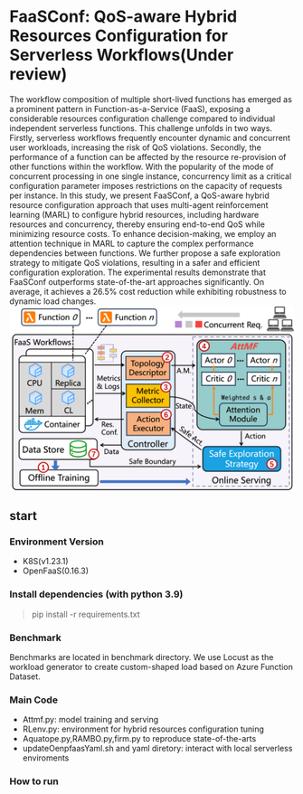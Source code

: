 # FaaSConf: QoS-aware Hybrid Resources Configuration for Serverless Workflows(Under review)

The  workflow composition of multiple short-lived functions has emerged as a prominent pattern in Function-as-a-Service (FaaS), exposing a considerable resources configuration challenge compared to individual independent serverless functions. This challenge unfolds in two ways. Firstly, serverless workflows  frequently encounter dynamic and concurrent user workloads, increasing the risk of QoS violations. Secondly, the performance of a function can be affected by the resource re-provision of other functions within the workflow. With the popularity of the mode of concurrent processing in one single instance, concurrency limit as a critical configuration parameter imposes restrictions on the capacity of requests per instance. In this study, we present FaaSConf, a QoS-aware hybrid resource configuration approach that uses multi-agent reinforcement learning (MARL) to configure hybrid resources, including hardware resources and concurrency, thereby ensuring end-to-end QoS while minimizing resource costs. To enhance decision-making, we employ an attention technique in MARL to capture the complex performance dependencies between functions.
We further propose a safe exploration strategy to mitigate QoS violations, resulting in a safer and efficient configuration exploration. The experimental results demonstrate that FaaSConf outperforms state-of-the-art approaches significantly. On average, it achieves a 26.5\% cost reduction while exhibiting robustness to dynamic load changes.
![overview of FaasConf](https://github.com/wiluen/FaaSConf/blob/main/overview.png)
## start

### Environment Version
- K8S(v1.23.1)
- OpenFaaS(0.16.3)

### Install dependencies (with python 3.9)
> pip install -r requirements.txt

### Benchmark
Benchmarks are located in benchmark directory. We use Locust as the workload generator to create custom-shaped load based on Azure Function Dataset. 

### Main Code
- Attmf.py: model training and serving
- RLenv.py: environment for hybrid resources configuration tuning
- Aquatope.py,RAMBO.py,firm.py to reproduce state-of-the-arts
- updateOenpfaasYaml.sh and yaml diretory: interact with local serverless enviroments

### How to run

